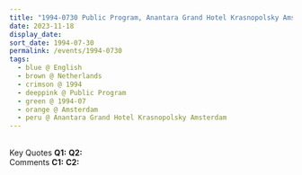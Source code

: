 ```yaml
---
title: "1994-0730 Public Program, Anantara Grand Hotel Krasnopolsky Amsterdam, Dam 9, 1012 JS Amsterdam, Netherlands"
date: 2023-11-18
display_date: 
sort_date: 1994-07-30
permalink: /events/1994-0730
tags:
  - blue @ English
  - brown @ Netherlands
  - crimson @ 1994
  - deeppink @ Public Program
  - green @ 1994-07
  - orange @ Amsterdam
  - peru @ Anantara Grand Hotel Krasnopolsky Amsterdam
---
```


<br>

<wave-list>
  <list-title color="DarkSeaGreen" width="55">Key Quotes</list-title>
  <list-item color="BlanchedAlmond" width="280"><b>Q1:</b> <i></i></list-item>
  <list-item color="Lavender" width="280"><b>Q2:</b> <i></i></list-item>
</wave-list>

<br>

<wave-list>
  <list-title color="DarkSeaGreen" width="55">Comments</list-title>
  <list-item color="BlanchedAlmond" width="280"><b>C1:</b> <i></i></list-item>
  <list-item color="Lavender" width="280"><b>C2:</b> <i></i></list-item>
</wave-list>